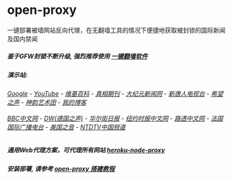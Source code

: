 # open-proxy
一键部署被墙网站反向代理，在无翻墙工具的情况下便捷地获取被封锁的国际新闻及国内禁闻

##### 鉴于GFW封锁不断升级, 强烈推荐使用 [一键翻墙软件](https://github.com/gfw-breaker/nogfw/blob/master/README.md)

#####  演示站:
######  [Google](https://stormy-coast-60821.herokuapp.com/proxy/https://www.google.com/search?q=425事件) - [YouTube](https://git.io/vxNPj) - [维基百科](https://stormy-coast-60821.herokuapp.com/proxy/https://zh.wikipedia.org/wiki/喬高-麥塔斯調查報告) - [真相期刊](https://stormy-coast-60821.herokuapp.com/proxy/http://qikan.minghui.org/display.aspx?category_id=3&zhuanti_id=2) - [大纪元新闻网](https://stormy-coast-60821.herokuapp.com/proxy/http://www.epochtimes.com/) - [新唐人电视台](https://stormy-coast-60821.herokuapp.com/proxy/http://www.ntdtv.com/) - [希望之声](https://stormy-coast-60821.herokuapp.com/proxy/http://soundofhope.org/) - [神韵艺术团](https://stormy-coast-60821.herokuapp.com/proxy/http://www.ntdtv.com/xtr/gb/prog673.html) - [我的博客](https://stormy-coast-60821.herokuapp.com/proxy/http://truth.atspace.eu/)<br/> <br/> [BBC中文网](https://stormy-coast-60821.herokuapp.com/proxy/http://www.bbc.com/zhongwen/simp) - [DW(德国之声)](https://stormy-coast-60821.herokuapp.com/proxy/http://www.dw.com/zh/在线报导/s-9058?&zhongwen=simp) - [华尔街日报](https://stormy-coast-60821.herokuapp.com/proxy/https://cn.wsj.com/zh-hans) - [纽约时报中文网](https://stormy-coast-60821.herokuapp.com/proxy/https://cn.nytimes.com/) - [路透中文网](https://stormy-coast-60821.herokuapp.com/proxy/https://cn.reuters.com/) - [法国国际广播电台](https://stormy-coast-60821.herokuapp.com/proxy/http://cn.rfi.fr/) - [美国之音](https://stormy-coast-60821.herokuapp.com/proxy/https://www.voachinese.com/) - [NTDTV中国频道](https://git.io/vxShq)

##### 通用Web代理方案，可代理所有网站 [heroku-node-proxy](https://github.com/gfw-breaker/heroku-node-proxy#--end--) 

##### 安装部署, 请参考 [open-proxy 搭建教程](https://github.com/gfw-breaker/open-proxy/wiki#open-proxy-%E6%90%AD%E5%BB%BA%E6%95%99%E7%A8%8B)

